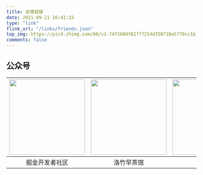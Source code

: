```yaml
---
title: 友情链接
date: 2021-09-21 16:41:15
type: "link"
flink_url: "/links/friends.json"
top_img: https://pic4.zhimg.com/80/v2-74f2b88f82ff7254d350718e5770cc1b_1440w.webp
comments: false
---
```


## 公众号

| <img src="https://i.loli.net/2021/03/30/3c479HwZlBLGDyj.png" style="width:200px;" /> | <img src="https://i.loli.net/2021/03/30/eSONDCYr1Ehjdlt.jpg" style="width:200px;" /> | <img src="https://i.loli.net/2021/03/30/CSNVBX2F9KRqDbA.png" style="width:200px" /> |
| :----------------------------------------------------------: | :----------------------------------------------------------: | :----------------------------------------------------------: |
|                        掘金开发者社区                        |                          洛竹早茶馆                          |                           Python猫                           |

<!-- ## 社区与优质博客

- [图灵社区](https://www.ituring.com.cn/)
- [HelloGitHUb](https://hellogithub.com/)
- [百度前端技术学院](http://ife.baidu.com/)
- [百度EFE](https://efe.baidu.com/)
- [Bugly技术团队博客](https://buglydevteam.github.io/)
- [有赞技术团队](https://tech.youzan.com/)

## 面试

- [木易杨前端进阶](https://muyiy.cn/)
- [冷熊简历](http://cv.ftqq.com/)
- [程序员简历模板](https://github.com/geekcompany/ResumeSample)
- [前端面试手册](https://bre.is/THbxnbf7)
- [React Native面试题](https://www.jianshu.com/p/af455071a6b8)
- [前端面试之道](https://juejin.im/book/5bdc715fe51d454e755f75ef?referrer=5a3f85db6fb9a0450909b98a)
- [react-ultimate-resume](https://welovedevs.com/react-ultimate-resume)：react 在线简历项目
- [mdnice/markdown-resume](https://github.com/mdnice/markdown-resume)

## 学习资料

- [JS 测试最佳实践](https://github.com/goldbergyoni/javascript-testing-best-practices/blob/master/readme-zh-CN.md): 本指南可以助你将测试能力提升到下一层级
- [菜鸟教程](https://www.runoob.com/): 学的不仅是技术，更是梦想！
- [MDN Web 文档](https://developer.mozilla.org/zh-CN/)

### TypeScript

- [TypeScript安利指南](https://bre.is/hbqrN6Q4)
- [TypeScript 入门教程](https://ts.xcatliu.com/)
- [TypeScript 中文手册](https://typescript.bootcss.com/)

### Vue.js

- [Vue技术内幕](http://hcysun.me/vue-design/zh/)

### React

- [react-typescript-cheatsheet](https://github.com/typescript-cheatsheets/react-typescript-cheatsheet): React Typescript 备忘单
- [React 源码解析](https://react.jokcy.me/)

### Flutter

- [为前端工程师准备的 Flutter 入门指南](https://bre.is/y3NrpkK4)

### 全栈

- [MongoDB 中文社区](https://mongoing.com/)

## 镜像仓库

- [阿里巴巴开源镜像站](https://developer.aliyun.com/mirror/)
- [Maven Repository](https://mvnrepository.com/)
- [清华大学开源软件镜像站](https://mirrors.tuna.tsinghua.edu.cn/)

## 在线工具

### 正则

- [Regexper](https://regexper.com/)
- [iHateRegex](https://ihateregex.io/)
- [正则大全](ttps://any86.github.io/any-rule/)

### online IDE

- [CodeSandbox](https://codesandbox.io/): 快速的Web开发的即时IDE和原型设计工具

### 其他工具

- [carbon](https://carbon.now.sh/): 创建并共享源代码的精美图片

## 运维

- [nimbledroid](https://nimbledroid.com/): 适用于 Android 和 iOS 的实用的性能测试
- [腾讯 Bugly](https://bugly.qq.com/v2/): 为移动开发者提供专业的异常上报和运营统计，帮助开发者快速发现并解决异常，同时掌握产品运营动态，及时跟进用户反馈。
- [网易云捕](http://crash.163yun.com/): 高效的质量跟踪平台
- [Firebase](https://firebase.google.com/?hl=zh-cn): Firebase 可助力移动应用团队和 Web 应用团队取得成功
- [FunDebug](https://www.fundebug.com/):
- [sentry](https://sentry.io/): Application Monitoring and Error Tracking Software
- [matomo](https://matomo.org/): Ethical Analytics, Powerful Insights
- [蒲公英](https://www.pgyer.com/): 提供专业的手机应用内测服务
- [PerfDog](https://perfdog.qq.com/): 移动全平台性能测试分析专家
- [信鸽](https://xg.qq.com/): 腾讯移动推送
- [Nexus Repository Pro](https://www.sonatype.com/product-nexus-repository): 私有仓库搭建

## 测试

- [飞蛾](https://feie.work/): 井然有序的测试协同方式
- [WeTest](https://wetest.qq.com/): 腾讯质量开放平台
- [Charles](https://www.charlesproxy.com/): HTTP 抓包工具

## 设计师

### 设计师工具

- [pxcook](https://fancynode.com.cn/pxcook): 高效易用的自动标注工具, 生成前端代码, 设计研发协作利器
- [cutterman](https://www.cutterman.cn/zh): 为设计更专注
- [图标工厂](https://icon.wuruihong.com/): 一键生成所有尺寸的应用图标/启动图
- [蓝湖](https://lanhuapp.com/): 高效的产品设计协作平台
- [Canva](https://www.canva.cn/): 创建精彩设计
- [图怪兽](https://818ps.com/): 会打字就能用的作图神器
- [稿定设计](https://www.gaoding.com/): 做图做视频必备

### 设计师社区

- [UI中国](http://www.ui.cn/)
- [优设](https://www.uisdc.com/)

### 免费素材

- [Unsplash](https://unsplash.com/): Photos for everyone
- [Pinterest](https://www.pinterest.jp/): 找图
- [我整理了200款免费商用字体，放心下载不会侵权！](https://www.uisdc.com/200-models-free-commercial-fonts)
- [免费可商用，最值得收藏的10个插画素材网站](http://liujinkai.com/2019/10/18/10-best-free-illustration/)
- [你要的20个免费精美图片站都在这里了](http://liujinkai.com/2019/07/25/free-image-website/)
- [字体下载（300款）可商用中文免费字体整理不用但心字体侵权](http://www.ziticq.com/Article/444)

## 小程序

- [知晓云](https://cloud.minapp.com/): 简单易用的小程序 Serverless 云服务

## 开源API

- [淘宝电影API](https://bre.is/jNrkYvB6) -->
